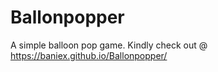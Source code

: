 # Ballonpopper

A simple balloon pop game.
Kindly check out @ https://baniex.github.io/Ballonpopper/
